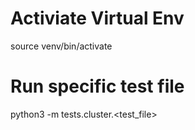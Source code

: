 # Activiate Virtual Env

source venv/bin/activate


# Run specific test file

python3 -m tests.cluster.<test_file>
